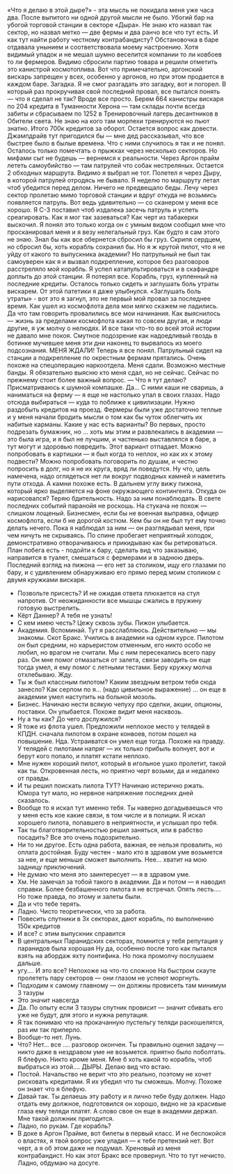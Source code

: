 
«Что я делаю в этой дыре?» - эта мысль не покидала меня уже часа два.
После выпитого ни одной другой мысли не было. Убогий бар на убогой торговой станции в секторе «Дыра». Не знаю кто назвал так сектор, но назвал метко — две фермы и два ранчо все что тут есть. И как тут найти работу честному контрабандисту? 
Обстановочка в баре отдавала унынием и соответствовала моему настроению. Хотя видимый упадок и не мешал шумно веселится компании то ли ковбоев то ли фермеров. Видимо сбросили партию товара и решили отметить это канистрой космотоплива. Вот что примечательно, аргонский вискарь запрещен у всех, особенно у аргонов, но при этом продается в каждом баре. Загадка. 
Я не смог разгадать это загадку, вот и погорел. 
В который раз прокручивая свой последний провал, все пытался понять — что я сделал не так?
Вроде все просто. Берем 664 канистры вискаря по 204 кредита в Туманности Херона — там склады почти всегда забиты и сбрасываем по 1252 в Тренировочный лагерь десантников в Обители света. Не знаю на кого там морпехи тренируются но пьют знатно. Итого 700к кредитов за оборот. Остается вопрос как довести. Джампдрайв тут пригодился бы — мне дед рассказывал, что все быстрее было в былые времена. Что с ними случилось я так и не понял. Осталось только помечтать о прыжках через несколько секторов. Но мифами сыт не будешь — вернемся к реальности. Через Аргон прайм лететь самоубийство — там патрулей что собак нестреляных.
Остается 2 обходных маршрута. Видимо я выбрал не тот. Полетел я через Дыру, в которой патрулей отродясь не бывало. Я неделю по маршруту летал чтоб убедится перед делом. Ничего не предвещало беды. Лечу через сектор пролетаю мимо торговой станции и вдруг откуда не возьмись появляется патруль. Вот ведь удивительно — со сканером у меня все хорошо. Я С-3 поставил чтоб издалека засечь патруль и успеть среагировать. Как я мог так зазеваться? Как черт из табакерки выскочил. Я понял это только когда он с умным видом сообщил мне что просканировал меня и я везу нелегальный груз. Как будто я сам этого не знаю. Знал бы как все обернется сбросил бы груз. Скрипя сердцем, но сбросил бы, хоть корабль сохранил бы. Но я ж крутой пилот, что я не уйду от какого то выпускника академии? Но патрульный не был так самоуверен как я и вызвал подкрепление, которое без разговоров расстреляло мой корабль. Я успел катапультироваться и в скафандре доплыть до этой станции. Я потерял все. Корабль, груз, купленный на последние кредиты. Осталось только сидеть и заглушать боль утраты вискарем. От этой патетики я даже улыбнулся. «Заглушать боль утраты» - вот это я загнул, это не первый мой провал за последнее время. Как ушел из космофлота дела мои мягко скажем не ладились. Да что там говорить провалились все мои начинания. Как выяснилось — жизнь за пределами космофлота какая то совсем другая, и люди другие, я уж молчу о нелюдях. 
И все таки что-то во всей этой истории не давало мне покоя. Смутное подозрение как надоедливый гвоздь в ботинке мучившее меня эти дни наконец то вырвалось из моего подсознания. МЕНЯ ЖДАЛИ!
Теперь я все понял. Патрульный сидел на станции а подкрепление по окрестным фермам прятались.
Очень похоже на спецоперацию наркоотдела. Меня сдали. Возможно местные банды. Я обязательно выясню кто меня сдал, но не сейчас. Сейчас по прежнему стоит более важный вопрос.
— Что я тут делаю?
Присматриваюсь к шумной компашке. Да… С ними каши не сваришь, а наниматься на ферму — я еще не настолько упал в своих глазах. Надо отсюда выбираться — куда то поближе к цивилизации. Нужно раздобыть кредитов на проезд. Фермеры были уже достаточно теплые и у меня начали бродить мысли о том как бы чуток облегчить их набитые карманы. Какие у нас есть варианты? Во первых, просто подрезать бумажник, но … хоть мы этим и развлекались в академии — это была игра, и я был не лучшим, и частенько выставлялся в баре, а тут могут и здоровью повредить. Этот вариант отпадает. Можно попробовать в картишки — я был когда то неплох, но как их к этому подвести? Можно попробовать поговорить по душам, и честно попросить в долг, но я не их круга, вряд ли поведутся. Ну что, цель намечена, надо оглядеться нет ли вокруг подводных камней и наметить пути отхода. А камни похоже есть. В дальнем углу вижу пижона, который ярко выделяется на фоне окружающего контингента. Откуда он нарисовался? Теряю бдительность. Надо за ним понаблюдать. В свете последних событий паранойя не роскошь. На стукача не похож — слишком лощеный. Бизнесмен, если бы не военная выправка, офицер космофлота, если б не дорогой костюм. Кем бы он не был тут ему точно делать нечего. Пока я наблюдал за ним — он разглядывал меня, при чем ничуть не скрываясь. По спине пробегает неприятный холодок, демонстративно отворачиваюсь и прикидываю как бы ретироваться. План побега есть - подойти к бару, сделать вид что заказываю, направится в туалет, смешаться с фермерами и в заднюю дверь. Последний взгляд на пижона — его нет за столиком, ищу его глазами по бару, и с удивлением обнаруживаю его прямо перед моим столиком с двумя кружками вискаря.
- Позвольте присесть? И не ожидая ответа плюхается на стул напротив.
От неожиданности все мышцы сжались в пружину готовую выстрелить.
- Кёрт Даннер? А тебя не узнать! 
- С кем имею честь? Цежу сквозь зубы.
Пижон улыбается.
- Академия. Вспоминай. 
Тут я расслабляюсь. Действительно — мы знакомы. Скот Бракс.
Учились в академии на одном курсе. Пилотом он был средним, но карьеристом отменным, его никто особо не любил, но врагом не считали. Мы с ним пересекались всего пару раз. Он мне помог отмазаться от залета, связи заводить он еще тогда умел, я ему помог с летными тестами. 
Беру кружку молча отхлебываю. Жду. 
- Ты ж был классным пилотом? Каким звездным ветром тебя сюда занесло?
Как серпом по я… (надо цивильное выражение) … он еще в академии умел наступить на больной мозоль.
- Бизнес. Начинаю нести всякую чепуху про сделки, акции, опционы, поставки.
Он улыбается. Похоже видит меня насквозь.
- Ну а ты как? До чего дослужился?
- Я тоже из флота ушел. Предложили неплохое место у телядей в КПДН. сначала пилотом в охране конвоев, потом пошел на повышение.
Нда. Устраиватся он умел еще тогда. Похоже на правду. У телядей с пилотами напряг — их только прибыль волнует, вот и берут кого попало, и платят кстати неплохо. 
- Мне нужен хороший пилот, который в игольное ушко пролетит, такой как ты.
Откровенная лесть, но приятно черт возьми, да и недалеко от правды.
- И ты решил поискать пилота ТУТ? Начинаю истерично ржать. Юмора тут мало, но нервное напряжение последних дней сказалось.
- Вообще то я искал тут именно тебя. Ты наверно догадываешься что у меня есть кое какие связи, в том числе и в полиции. Я искал хорошего пилота, попавшего в неприятности, и услышал про тебя.
- Так ты благотворительностью решил заняться, или в рабство посадить? Все это очень подозрительно.
- Ни то ни другое. Есть одна работа, важная, ее нельзя провалить, но оплата достойная. Буду честен - мало кто в здравом уме возьмется за нее, и еще меньше сможет выполнить.
Нее… хватит на мою задницу приключений.
- Не думаю что меня это заинтересует — я в здравом уме. 
- Хм. Не замечал за тобой такого в академии. Да и потом — я наводил справки. Более безбашенного пилота я не встречал.
Опять лесть…. Но тоже правда, по этому и залеты были.
- Да и что тебе терять.
- Ладно. Чисто теоретически, что за работа.
- Повесить спутники в 3х секторах, дают корабль, по выполнению 150к кредитов
- И все? с этим выпускник справится
- В центральных Паранидских секторах, помнится у тебя репутация у паранидов была хорошая
Ну да, особенно после того как пытался взять на абордаж яхту понтифика. Но пока промолчу послушаем дальше. 
- угу…. И это все? Непохоже на что-то сложное
На быстром скауте пролететь пару секторов — они глазом не успеют моргнуть.
- Подходим к самому главному — он должны провисеть там минимум 3 тазуры
- Это значит навсегда
- Да. По опыту если 3 тазуры спутник провисит — значит сбивать его уже не будут, для этого и нужна репутация.
- Я так понимаю что на прокачанную пустельгу теляди раскошелятся, раз им так приперло.
- Вообще-то нет. Лунь.
- Что? Нет... все …. разговор окончен. Ты правильно оценил задачу — никто даже в нездравом уме не возьмется. приятно было поболтать.
Я блефую. Никто кроме меня.
Мне б хоть какой то корабль, чтоб выбраться из этой…. ДЫРЫ.
Делаю вид что встаю.
- Постой. Начальство не верит что это реально, поэтому не хочет рисковать кредитами. Я их убедил что ты сможешь.
Молчу.
Похоже он знает что я блефую.
- Давай так. Ты делаешь эту работу и я лично тебе буду должен.
Надо отдать ему должное, подготовился он хорошо, видно не за красивые глаза ему теляди платят. А слово свое он еще в академии держал. Мне такой должник пригодится.
- Ладно, по рукам. Где корабль?
- В доке в Аргон Прайме, вот билеты в первый класс. И не беспокойся о властях, я твой вопрос уже уладил — к тебе претензий нет.
Вот черт, а я об этом даже не подумал. Хреновый из меня контрабандист. Но как этот Бракс все провернул. Что то тут нечисто. Ладно, обдумаю на досуге.



